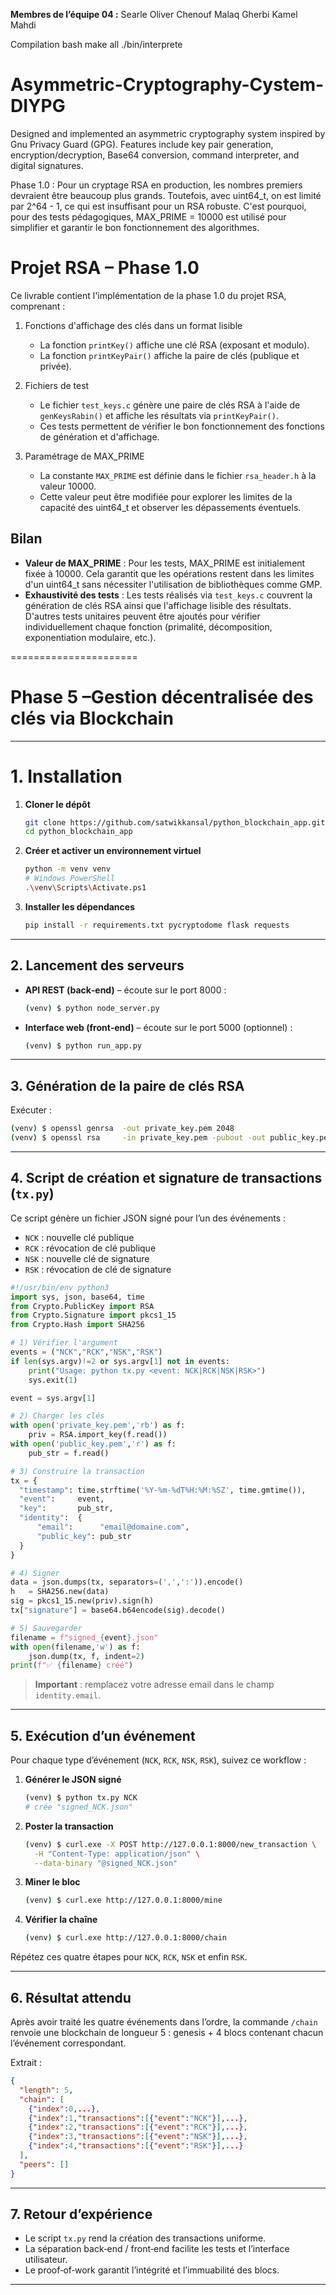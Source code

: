 **Membres de l’équipe 04 :**
Searle Oliver
Chenouf Malaq
Gherbi Kamel Mahdi 

Compilation
bash
make all
./bin/interprete


# Asymmetric-Cryptography-Cystem-DIYPG
Designed and implemented an asymmetric cryptography system inspired by Gnu Privacy Guard (GPG). Features include key pair generation, encryption/decryption, Base64 conversion, command interpreter, and digital signatures.


Phase 1.0 :
Pour un cryptage RSA en production, les nombres premiers devraient être beaucoup plus grands. Toutefois, avec uint64_t, on est limité par 2^64 - 1, ce qui est insuffisant pour un RSA robuste. C'est pourquoi, pour des tests pédagogiques, MAX_PRIME = 10000 est utilisé pour simplifier et garantir le bon fonctionnement des algorithmes.


Projet RSA – Phase 1.0
======================

Ce livrable contient l'implémentation de la phase 1.0 du projet RSA, comprenant :

1. Fonctions d'affichage des clés dans un format lisible
   - La fonction `printKey()` affiche une clé RSA (exposant et modulo).
   - La fonction `printKeyPair()` affiche la paire de clés (publique et privée).

2. Fichiers de test
   - Le fichier `test_keys.c` génère une paire de clés RSA à l'aide de `genKeysRabin()` et affiche les résultats via `printKeyPair()`.
   - Ces tests permettent de vérifier le bon fonctionnement des fonctions de génération et d'affichage.

4. Paramétrage de MAX_PRIME
   - La constante `MAX_PRIME` est définie dans le fichier `rsa_header.h`
 à la valeur 10000.
   - Cette valeur peut être modifiée pour explorer les limites de la capacité des uint64_t et observer les dépassements éventuels.

Bilan
-----
- **Valeur de MAX_PRIME** : Pour les tests, MAX_PRIME est initialement fixée à 10000. Cela garantit que les opérations restent dans les limites d'un uint64_t sans nécessiter l'utilisation de bibliothèques comme GMP.
- **Exhaustivité des tests** : Les tests réalisés via `test_keys.c` couvrent la génération de clés RSA ainsi que l'affichage lisible des résultats. D'autres tests unitaires peuvent être ajoutés pour vérifier individuellement chaque fonction (primalité, décomposition, exponentiation modulaire, etc.).




======================
# Phase 5 –Gestion décentralisée des clés via Blockchain

---

# 1. Installation

1. **Cloner le dépôt**

   ```bash
   git clone https://github.com/satwikkansal/python_blockchain_app.git
   cd python_blockchain_app
   ```
2. **Créer et activer un environnement virtuel**

   ```bash
   python -m venv venv
   # Windows PowerShell
   .\venv\Scripts\Activate.ps1
   ```
3. **Installer les dépendances**

   ```bash
   pip install -r requirements.txt pycryptodome flask requests
   ```

---

## 2. Lancement des serveurs

* **API REST (back‑end)** – écoute sur le port 8000 :

  ```bash
  (venv) $ python node_server.py
  ```
* **Interface web (front‑end)** – écoute sur le port 5000 (optionnel) :

  ```bash
  (venv) $ python run_app.py
  ```

---

## 3. Génération de la paire de clés RSA

Exécuter :

```bash
(venv) $ openssl genrsa  -out private_key.pem 2048
(venv) $ openssl rsa     -in private_key.pem -pubout -out public_key.pem
```

---

## 4. Script de création et signature de transactions (`tx.py`)

Ce script génère un fichier JSON signé pour l’un des événements :

* `NCK` : nouvelle clé publique
* `RCK` : révocation de clé publique
* `NSK` : nouvelle clé de signature
* `RSK` : révocation de clé de signature

```python
#!/usr/bin/env python3
import sys, json, base64, time
from Crypto.PublicKey import RSA
from Crypto.Signature import pkcs1_15
from Crypto.Hash import SHA256

# 1) Vérifier l'argument
events = ("NCK","RCK","NSK","RSK")
if len(sys.argv)!=2 or sys.argv[1] not in events:
    print("Usage: python tx.py <event: NCK|RCK|NSK|RSK>")
    sys.exit(1)

event = sys.argv[1]

# 2) Charger les clés
with open('private_key.pem','rb') as f:
    priv = RSA.import_key(f.read())
with open('public_key.pem','r') as f:
    pub_str = f.read()

# 3) Construire la transaction
tx = {
  "timestamp": time.strftime('%Y-%m-%dT%H:%M:%SZ', time.gmtime()),
  "event":     event,
  "key":       pub_str,
  "identity":  {
      "email":      "email@domaine.com",
      "public_key": pub_str
  }
}

# 4) Signer
data = json.dumps(tx, separators=(',',':')).encode()
h   = SHA256.new(data)
sig = pkcs1_15.new(priv).sign(h)
tx["signature"] = base64.b64encode(sig).decode()

# 5) Sauvegarder
filename = f"signed_{event}.json"
with open(filename,'w') as f:
    json.dump(tx, f, indent=2)
print(f"✅ {filename} créé")
```

> **Important** : remplacez votre adresse email dans le champ `identity.email`.

---

## 5. Exécution d’un événement

Pour chaque type d’événement (`NCK`, `RCK`, `NSK`, `RSK`), suivez ce workflow :

1. **Générer le JSON signé**

   ```bash
   (venv) $ python tx.py NCK
   # crée "signed_NCK.json"
   ```
2. **Poster la transaction**

   ```bash
   (venv) $ curl.exe -X POST http://127.0.0.1:8000/new_transaction \
     -H "Content-Type: application/json" \
     --data-binary "@signed_NCK.json"
   ```
3. **Miner le bloc**

   ```bash
   (venv) $ curl.exe http://127.0.0.1:8000/mine
   ```
4. **Vérifier la chaîne**

   ```bash
   (venv) $ curl.exe http://127.0.0.1:8000/chain
   ```

Répétez ces quatre étapes pour `NCK`, `RCK`, `NSK` et enfin `RSK`.

---

## 6. Résultat attendu

Après avoir traité les quatre événements dans l’ordre, la commande `/chain` renvoie une blockchain de longueur 5 : genesis + 4 blocs contenant chacun l’événement correspondant.

Extrait :

```json
{
  "length": 5,
  "chain": [
    {"index":0,...},
    {"index":1,"transactions":[{"event":"NCK"}],...},
    {"index":2,"transactions":[{"event":"RCK"}],...},
    {"index":3,"transactions":[{"event":"NSK"}],...},
    {"index":4,"transactions":[{"event":"RSK"}],...}
  ],
  "peers": []
}
```

---

## 7. Retour d’expérience

* Le script `tx.py` rend la création des transactions uniforme.
* La séparation back‑end / front‑end facilite les tests et l’interface utilisateur.
* Le proof‑of‑work garantit l’intégrité et l’immuabilité des blocs.

---

